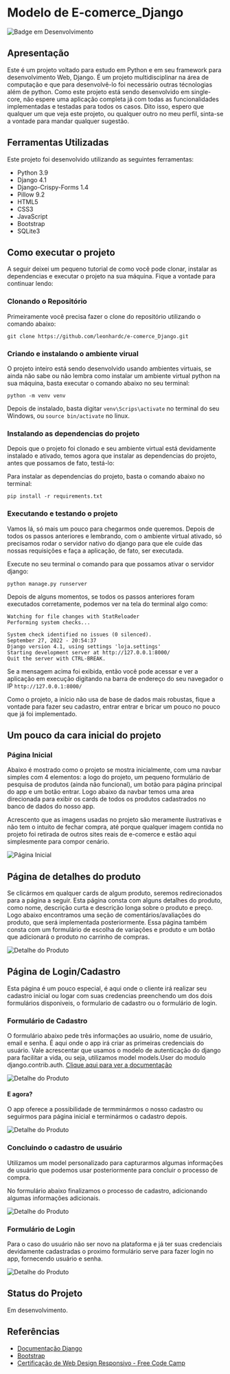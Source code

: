# Modelo de E-comerce_Django

![Badge em Desenvolvimento](http://img.shields.io/static/v1?label=STATUS&message=EM%DESENVOLVIMENTO&color=GREEN&style=for-the-badge)

## Apresentação

Este é um projeto voltado para estudo em Python e em seu framework para desenvolvimento Web, Django. É um projeto multidisciplinar na área de computação e que para desenvolvê-lo foi necessário outras técnologias além de python. 
Como este projeto está sendo desenvolvido em single-core, não espere uma aplicação completa já com todas as funcionalidades implementadas e testadas para todos os casos. Dito isso, espero que qualquer um que veja este projeto, ou qualquer outro no meu perfil, sinta-se a vontade para mandar qualquer sugestão.

## Ferramentas Utilizadas

Este projeto foi desenvolvido utilizando as seguintes ferramentas:

* Python 3.9
* Django 4.1
* Django-Crispy-Forms 1.4
* Pillow 9.2
* HTML5
* CSS3
* JavaScript
* Bootstrap
* SQLite3

## Como executar o projeto

A seguir deixei um pequeno tutorial de como você pode clonar, instalar as dependencias e executar o projeto na sua máquina. Fique a vontade para continuar lendo:

### Clonando o Repositório
Primeiramente você precisa fazer o clone do repositório utilizando o comando abaixo:

```
git clone https://github.com/leonhardc/e-comerce_Django.git
```

### Criando e instalando o ambiente virual
O projeto inteiro está sendo desenvolvido usando ambientes virtuais, se ainda não sabe ou não lembra como instalar um ambiente virtual python na sua máquina, basta executar o comando abaixo no seu terminal:

```
python -m venv venv
```

Depois de instalado, basta digitar `venv\Scrips\activate` no terminal do seu Windows, ou `source bin/activate` no linux.

### Instalando as dependencias do projeto

Depois que o projeto foi clonado e seu ambiente virtual está devidamente instalado e ativado, temos agora que instalar as dependencias do projeto, antes que possamos de fato, testá-lo:

Para instalar as dependencias do projeto, basta o comando abaixo no terminal:

```
pip install -r requirements.txt
```

### Executando e testando o projeto

Vamos lá, só mais um pouco para chegarmos onde queremos. Depois de todos os passos anteriores e lembrando, com o ambiente virtual ativado, só precisamos rodar o servidor nativo do django para que ele cuide das nossas requisições e faça a aplicação, de fato, ser executada. 

Execute no seu terminal o comando para que possamos ativar o servidor django:

```
python manage.py runserver
```

Depois de alguns momentos, se todos os passos anteriores foram executados corretamente, podemos ver na tela do terminal algo como:


```
Watching for file changes with StatReloader
Performing system checks...

System check identified no issues (0 silenced).
September 27, 2022 - 20:54:37
Django version 4.1, using settings 'loja.settings'
Starting development server at http://127.0.0.1:8000/
Quit the server with CTRL-BREAK.
```

Se a mensagem acima foi exibida, então você pode acessar e ver a aplicação em execução digitando na barra de endereço do seu navegador o IP `http://127.0.0.1:8000/`


Como o projeto, a início não usa de base de dados mais robustas, fique a vontade para fazer seu cadastro, entrar entrar e bricar um pouco no pouco que já foi implementado.


## Um pouco da cara inicial do projeto

### Página Inicial

Abaixo é mostrado como o projeto se mostra inicialmente, com uma navbar simples com 4 elementos: a logo do projeto, um pequeno formulário de pesquisa de produtos (ainda não funcional), um botão para página principal do app e um botão entrar. Logo abaixo da navbar temos uma area direcionada para exibir os cards de todos os produtos cadastrados no banco de dados do nosso app.

Acrescento que as imagens usadas no projeto são meramente ilustrativas e não tem o intuito de fechar compra, até porque qualquer imagem contida no projeto foi retirada de outros sites reais de e-comerce e estão aqui simplesmente para compor cenário.

![Página Inicial](./img/01.png)

## Página de detalhes do produto

Se clicármos em qualquer cards de algum produto, seremos redirecionados para a página a seguir. Esta página consta com alguns detalhes do produto, como nome, descrição curta e descrição longa sobre o produto e preço. Logo abaixo encontramos uma seção de comentários/avaliações do produto, que será implementada posteriormente. Essa página também consta com um formulário de escolha de variações e produto e um botão que adicionará o produto no carrinho de compras.

![Detalhe do Produto](./img/02.png)

## Página de Login/Cadastro

Esta página é um pouco especial, é aqui onde o cliente irá realizar seu cadastro inicial ou logar com suas credencias preenchendo um dos dois formulários disponiveis, o formulario de cadastro ou o formulário de login. 

### Formulário de Cadastro

O formulário abaixo pede três informações ao usuário, nome de usuário, email e senha. É aqui onde o app irá criar as primeiras credenciais do usuário. Vale acrescentar que usamos o modelo de autenticação do django para facilitar a vida, ou seja, utilizamos model models.User do modulo django.contrib.auth. [Clique aqui para ver a documentação](https://docs.djangoproject.com/en/4.1/ref/contrib/auth/)

![Detalhe do Produto](./img/03.png)

#### E agora?
O app oferece a possibilidade de termminármos o nosso cadastro ou seguirmos para página inicial e terminármos o cadastro depois.

![Detalhe do Produto](./img/04.png)

### Concluindo o cadastro de usuário
Utilizamos um model personalizado para capturarmos algumas informações de usuário que podemos usar posteriormente para concluir o processo de compra. 

No formulário abaixo finalizamos o processo de cadastro, adicionando algumas informações adicionais.

![Detalhe do Produto](./img/05.png)

### Formulário de Login

Para o caso do usuário não ser novo na plataforma e já ter suas credenciais devidamente cadastradas o proximo formulário serve para fazer login no app, fornecendo usuário e senha.

![Detalhe do Produto](./img/03-2.png)

## Status do Projeto

Em desenvolvimento.

## Referências

* [Documentação Django](https://docs.djangoproject.com/pt-br/4.1/)
* [Bootstrap](https://getbootstrap.com/)
* [Certificação de Web Design Responsivo - Free Code Camp](https://www.freecodecamp.org/learn/2022/responsive-web-design/)




